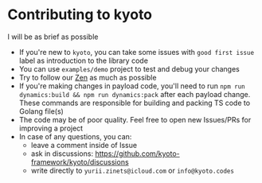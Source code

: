 
# Contributing to kyoto

I will be as brief as possible

- If you're new to `kyoto`, you can take some issues with `good first issue` label as introduction to the library code
- You can use `examples/demo` project to test and debug your changes
- Try to follow our [Zen](https://kyoto.codes/prologue/#zen) as much as possible
- If you're making changes in payload code, you'll need to run `npm run dynamics:build && npm run dynamics:pack` after each payload change. These commands are responsible for building and packing TS code to Golang file(s) 
- The code may be of poor quality. Feel free to open new Issues/PRs for improving a project
- In case of any questions, you can:
  - leave a comment inside of Issue 
  - ask in discussions: https://github.com/kyoto-framework/kyoto/discussions
  - write directly to `yurii.zinets@icloud.com` or `info@kyoto.codes`
